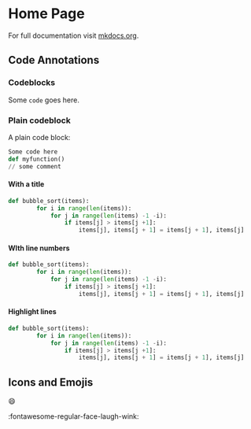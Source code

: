 # Home Page

For full documentation visit [mkdocs.org](https://www.mkdocs.org).

## Code Annotations

### Codeblocks

Some `code` goes here.

### Plain codeblock

A plain code block:

```python
Some code here
def myfunction()
// some comment
```

#### With a title

```py title="bubble_sort.py"
def bubble_sort(items):
        for i in range(len(items)):
            for j in range(len(items) -1 -i):
                if items[j] > items[j +1]:
                    items[j], items[j + 1] = items[j + 1], items[j]
```

#### WIth line numbers

```py linenums="1"
def bubble_sort(items):
        for i in range(len(items)):
            for j in range(len(items) -1 -i):
                if items[j] > items[j +1]:
                    items[j], items[j + 1] = items[j + 1], items[j]
```

#### Highlight lines

```py hl_lines="2 3"
def bubble_sort(items):
        for i in range(len(items)):
            for j in range(len(items) -1 -i):
                if items[j] > items[j +1]:
                    items[j], items[j + 1] = items[j + 1], items[j]
```

## Icons and Emojis

:smile:

:fontawesome-regular-face-laugh-wink: